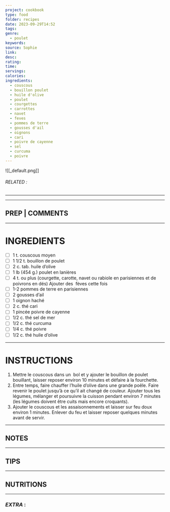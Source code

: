 ```yaml
---
project: cookbook
type: food
folder: recipes
date: 2023-09-29T14:52
tags: 
genre:
  - poulet
keywords: 
source: Sophie
link: 
desc: 
rating: 
time: 
servings: 
calories: 
ingredients:
  - couscous
  - bouillon poulet
  - huile d'olive
  - poulet
  - courgettes
  - carrottes
  - navet
  - feves
  - pommes de terre
  - gousses d'ail
  - oignons
  - cari
  - poivre de cayenne
  - sel
  - curcuma
  - poivre
---
```


![[_default.png]]
###### *RELATED* : 
---


---
## PREP | COMMENTS



---
# INGREDIENTS

- [ ] 1 t. couscous moyen
- [ ] 1 1/2 t. bouillon de poulet
- [ ] 2 c. tab. huile d’olive
- [ ] 1 lb (454 g.) poulet en lanières
- [ ] 4 t. ou plus (courgette, carotte, navet ou rabiole en parisiennes et de poivrons en dés) Ajouter des  fèves cette fois
- [ ] 1-2 pommes de terre en parisiennes
- [ ] 2 gousses d’ail
- [ ] 1 oignon haché
- [ ] 2 c. thé cari
- [ ] 1 pincée poivre de cayenne
- [ ] 1/2 c. thé sel de mer
- [ ] 1/2 c. thé curcuma
- [ ] 1/4 c. thé poivre
- [ ] 1/2 c. thé huile d’olive

---
# INSTRUCTIONS

1. Mettre le couscous dans un  bol et y ajouter le bouillon de poulet bouillant, laisser reposer environ 10 minutes et défaire à la fourchette.
2. Entre temps, faire chauffer l’huile d’olive dans une grande poêle. Faire revenir le poulet jusqu’à ce qu’il ait changé de couleur. Ajouter tous les légumes, mélanger et poursuivre la cuisson pendant environ 7 minutes (les légumes doivent être cuits mais encore croquants).
3. Ajouter le couscous et les assaisonnements et laisser sur feu doux environ 1 minutes. Enlever du feu et laisser reposer quelques minutes avant de servir.

---
## NOTES



---
## TIPS



---
## NUTRITIONS



---
### *EXTRA* :



